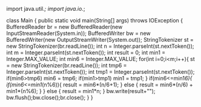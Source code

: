 import java.util.*;
import java.io.*;

class Main {
    public static void main(String[] args) throws IOException {
        BufferedReader br = new BufferedReader(new InputStreamReader(System.in));
        BufferedWriter bw = new BufferedWriter(new OutputStreamWriter(System.out));
        StringTokenizer st = new StringTokenizer(br.readLine());
        int n = Integer.parseInt(st.nextToken());
        int m = Integer.parseInt(st.nextToken());
        int result = 0;
        int min1 = Integer.MAX_VALUE; int min6 = Integer.MAX_VALUE;
        for(int i=0;i<m;i++){
            st = new StringTokenizer(br.readLine());
            int tmp6 = Integer.parseInt(st.nextToken());
            int tmp1 = Integer.parseInt(st.nextToken());
            if(min6>tmp6) min6 = tmp6;
            if(min1>tmp1) min1 = tmp1;
        }
        if(min6<=min1*6){
            if(min6<=min1*(n%6)){
                result = min6*(n/6+1);
            } else {
                result = min6*(n/6) + min1*(n%6);
            }
        } else {
            result = min1*n;
        }
        bw.write(result+"");
        bw.flush();bw.close();br.close();
    }
}
